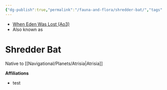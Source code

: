 ```yaml
---
{"dg-publish":true,"permalink":"/fauna-and-flora/shredder-bat/","tags":["fauna","unfinished"],"dgHomeLink":false,"noteIcon":"saber1"}
---
```


- [When Eden Was Lost (Ao3)](https://archiveofourown.org/works/19334440/chapters/45992584)
- Also known as

# Shredder Bat

Native to [[Navigational/Planets/Atrisia\|Atrisia]]

**Affiliations** 
- test
